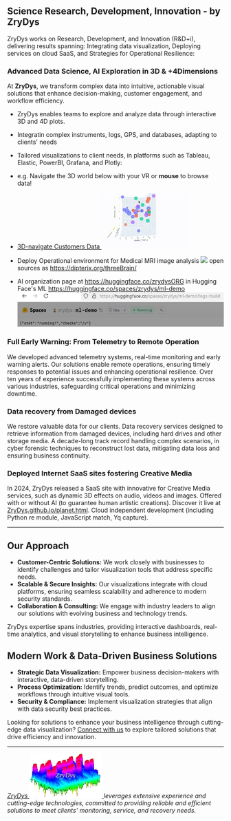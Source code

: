 Science Research, Development, Innovation - by ZryDys
-----------------------------------------------------

ZryDys works on Research, Development, and Innovation (R&D+i), delivering results spanning: Integrating data visualization, Deploying services on cloud SaaS, and Strategies for Operational Resilience:



### Advanced Data Science, AI Exploration in 3D & +4Dimensions

At **ZryDys**, we transform complex data into intuitive, actionable visual solutions that enhance decision-making, customer engagement, and workflow efficiency.

-   ZryDys enables teams to explore and analyze data through interactive 3D and 4D plots.
-   Integratin complex instruments, logs, GPS, and databases, adapting to clients\' needs
-   Tailored visualizations to client needs, in platforms such as Tableau, Elastic, PowerBI, Grafana, and Plotly:
-   e.g. Navigate the 3D world below with your VR or **mouse** to browse data!
     

- [3D-navigate Customers Data ![](anim/bi.gif)](vis-bi-plotly.html) 

- Deploy Operational environment for Medical MRI image analysis ![](https://github.com/dipterix/threeBrain/blob/master/adhoc/demo.gif?raw=true) open sources as https://dipterix.org/threeBrain/
- AI organization page at https://huggingface.co/zrydysORG in Hugging Face's ML https://huggingface.co/spaces/zrydys/ml-demo ![](hugg.jpg)


### Full Early Warning: From Telemetry to Remote Operation

We developed advanced telemetry systems, real-time monitoring and early warning alerts. Our solutions enable remote operations, ensuring timely responses to potential issues and enhancing operational resilience. Over ten years of experience successfully implementing these systems across
various industries, safeguarding critical operations and minimizing downtime.

### Data recovery from Damaged devices

We restore valuable data for our clients. Data recovery services designed to retrieve information from damaged devices, including hard drives and other storage media. A decade-long track record handling
complex scenarios, in cyber forensic techniques to reconstruct lost data, mitigating data loss and ensuring business continuity.

### Deployed Internet SaaS sites fostering Creative Media

In 2024, ZryDys released a SaaS site with innovative for Creative Media services, such as dynamic 3D effects on audio, videos and images. Offered with or without AI (to guarantee human artistic creations).
Discover it live at [ZryDys.github.io/planet.html](//ZryDys.github.io/planet.html). Cloud independent development (including Python re module, JavaScript match, Yq capture).

---

## Our Approach

- **Customer-Centric Solutions:** We work closely with businesses to identify challenges and tailor visualization tools that address specific needs.
- **Scalable & Secure Insights:** Our visualizations integrate with cloud platforms, ensuring seamless scalability and adherence to modern security standards.
- **Collaboration & Consulting:** We engage with industry leaders to align our solutions with evolving business and technology trends.



ZryDys expertise spans industries, providing interactive dashboards, real-time analytics, and visual storytelling to enhance business intelligence.

## Modern Work & Data-Driven Business Solutions

- **Strategic Data Visualization:** Empower business decision-makers with interactive, data-driven storytelling.
- **Process Optimization:** Identify trends, predict outcomes, and optimize workflows through intuitive visual tools.
- **Security & Compliance:** Implement visualization strategies that align with data security best practices.

Looking for solutions to enhance your business intelligence through cutting-edge data visualization? [Connect with us](mailto:zrydys@gmail?subject=visual-connect)  to explore tailored solutions that drive efficiency and innovation.

------------------------------------------------------------------------

*[ZryDys ![](zrydysML.png) ](mailto:zrydys@gmail?subject=visual) leverages extensive experience and cutting-edge technologies, committed to providing reliable and efficient solutions to meet clients\' monitoring, service, and recovery needs.*
